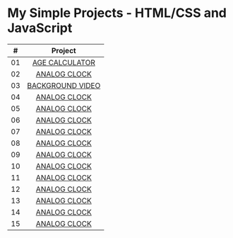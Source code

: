 # My Simple Projects - HTML/CSS and JavaScript

|  #   | Project                                                                                                                                                              |
| :--: | :-------------------------------------------------------------------------------------------------------------------------------------------------------------------:|
|  01  | [AGE CALCULATOR](https://github.com/DeoVindice29/30projects30days/tree/main/age%20calculator)                                                                        |
|  02  | [ANALOG CLOCK](https://github.com/DeoVindice29/30projects30days/tree/main/analog%20clock)                                                                            |
|  03  | [BACKGROUND VIDEO](https://github.com/DeoVindice29/30projects30days/tree/main/analog%20clock)                                                                        |
|  04  | [ANALOG CLOCK](https://github.com/DeoVindice29/30projects30days/tree/main/analog%20clock)                                                                            |
|  05  | [ANALOG CLOCK](https://github.com/DeoVindice29/30projects30days/tree/main/analog%20clock)                                                                            |
|  06  | [ANALOG CLOCK](https://github.com/DeoVindice29/30projects30days/tree/main/analog%20clock)                                                                            |
|  07  | [ANALOG CLOCK](https://github.com/DeoVindice29/30projects30days/tree/main/analog%20clock)                                                                            |
|  08  | [ANALOG CLOCK](https://github.com/DeoVindice29/30projects30days/tree/main/analog%20clock)                                                                            |
|  09  | [ANALOG CLOCK](https://github.com/DeoVindice29/30projects30days/tree/main/analog%20clock)                                                                            |
|  10  | [ANALOG CLOCK](https://github.com/DeoVindice29/30projects30days/tree/main/analog%20clock)                                                                            |
|  11  | [ANALOG CLOCK](https://github.com/DeoVindice29/30projects30days/tree/main/analog%20clock)                                                                            |
|  12  | [ANALOG CLOCK](https://github.com/DeoVindice29/30projects30days/tree/main/analog%20clock)                                                                            |
|  13  | [ANALOG CLOCK](https://github.com/DeoVindice29/30projects30days/tree/main/analog%20clock)                                                                            |
|  14  | [ANALOG CLOCK](https://github.com/DeoVindice29/30projects30days/tree/main/analog%20clock)                                                                            |
|  15  | [ANALOG CLOCK](https://github.com/DeoVindice29/30projects30days/tree/main/analog%20clock)                                                                            |
